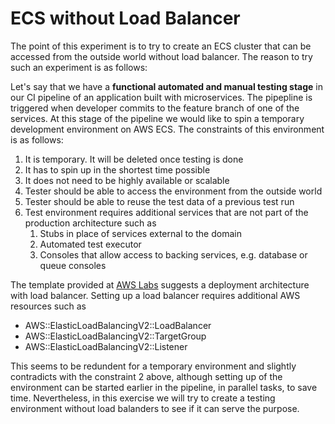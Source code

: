 
# ECS without Load Balancer

The point of this experiment is to try to create an ECS cluster that can be accessed from the outside world without load balancer. The reason to try such an experiment is as follows:

Let's say that we have a **functional automated and manual testing stage** in our CI pipeline of an application built with microservices. The pipepline is triggered when developer commits to the feature branch of one of the services. At this stage of the pipeline we would like to spin a temporary development environment on AWS ECS. The constraints of this environment is as follows:
1. It is temporary. It will be deleted once testing is done
2. It has to spin up in the shortest time possible
3. It does not need to be highly available or scalable
4. Tester should be able to access the environment from the outside world
5. Tester should be able to reuse the test data of a previous test run
6. Test environment requires additional services that are not part of the production architecture such as
    1. Stubs in place of services external to the domain
    2. Automated test executor
    3. Consoles that allow access to backing services, e.g. database or queue consoles
    
The template provided at [AWS Labs][1] suggests a deployment architecture with load balancer. Setting up a load balancer requires additional AWS resources such as
* AWS::ElasticLoadBalancingV2::LoadBalancer
* AWS::ElasticLoadBalancingV2::TargetGroup
* AWS::ElasticLoadBalancingV2::Listener

This seems to be redundent for a temporary environment and slightly contradicts with the constraint 2 above, although setting up of the environment can be started earlier in the pipeline, in parallel tasks, to save time. Nevertheless, in this exercise we will try to create a testing environment without load balanders to see if it can serve the purpose.

[1]: https://github.com/awslabs/aws-cloudformation-templates/tree/master/aws/services/ECS/FargateLaunchType

